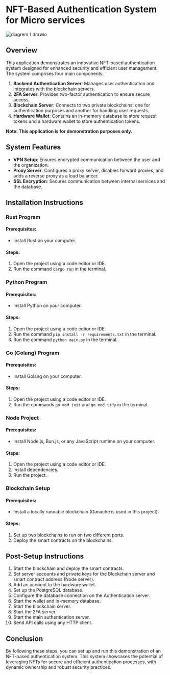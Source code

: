 # NFT-Based Authentication System for Micro services

![diagrem 1 drawio](https://github.com/user-attachments/assets/137ef741-1bf6-4587-9084-46ba5779c735)

## Overview

This application demonstrates an innovative NFT-based authentication system designed for enhanced security and efficient user management. The system comprises four main components:

1. **Backend Authentication Server**: Manages user authentication and integrates with the blockchain servers.
2. **2FA Server**: Provides two-factor authentication to ensure secure access.
3. **Blockchain Server**: Connects to two private blockchains; one for authentication purposes and another for handling user requests.
4. **Hardware Wallet**: Contains an in-memory database to store request tokens and a hardware wallet to store authentication tokens.

**Note: This application is for demonstration purposes only.**

## System Features

- **VPN Setup**: Ensures encrypted communication between the user and the organization.
- **Proxy Server**: Configures a proxy server, disables forward proxies, and adds a reverse proxy as a load balancer.
- **SSL Encryption**: Secures communication between internal services and the database.

## Installation Instructions

### Rust Program

#### Prerequisites:
- Install Rust on your computer.

#### Steps:
1. Open the project using a code editor or IDE.
2. Run the command `cargo run` in the terminal.

### Python Program

#### Prerequisites:
- Install Python on your computer.

#### Steps:
1. Open the project using a code editor or IDE.
2. Run the command `pip install -r requirements.txt` in the terminal.
3. Run the command `python main.py` in the terminal.

### Go (Golang) Program

#### Prerequisites:
- Install Golang on your computer.

#### Steps:
1. Open the project using a code editor or IDE.
2. Run the commands `go mod init` and `go mod tidy` in the terminal.

### Node Project

#### Prerequisites:
- Install Node.js, Bun.js, or any JavaScript runtime on your computer.

#### Steps:
1. Open the project using a code editor or IDE.
2. Install dependencies.
3. Run the project.

### Blockchain Setup

#### Prerequisites:
- Install a locally runnable blockchain (Ganache is used in this project).

#### Steps:
1. Set up two blockchains to run on two different ports.
2. Deploy the smart contracts on the blockchains.

## Post-Setup Instructions

1. Start the blockchain and deploy the smart contracts.
2. Set server accounts and private keys for the Blockchain server and smart contract address (Node server).
3. Add an account to the hardware wallet.
4. Set up the PostgreSQL database.
5. Configure the database connection on the Authentication server.
6. Start the wallet and in-memory database.
7. Start the blockchain server.
8. Start the 2FA server.
9. Start the main authentication server.
10. Send API calls using any HTTP client.

## Conclusion

By following these steps, you can set up and run this demonstration of an NFT-based authentication system. This system showcases the potential of leveraging NFTs for secure and efficient authentication processes, with dynamic ownership and robust security practices.
